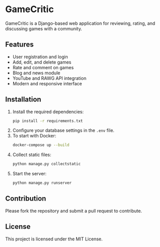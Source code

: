 
# GameCritic

GameCritic is a Django-based web application for reviewing, rating, and discussing games with a community.

## Features
- User registration and login
- Add, edit, and delete games
- Rate and comment on games
- Blog and news module
- YouTube and RAWG API integration
- Modern and responsive interface

## Installation
1. Install the required dependencies:
   ```bash
   pip install -r requirements.txt
   ```
2. Configure your database settings in the `.env` file.
3. To start with Docker:
   ```bash
   docker-compose up --build
   ```
4. Collect static files:
   ```bash
   python manage.py collectstatic
   ```
5. Start the server:
   ```bash
   python manage.py runserver
   ```

## Contribution
Please fork the repository and submit a pull request to contribute.

## License
This project is licensed under the MIT License.
